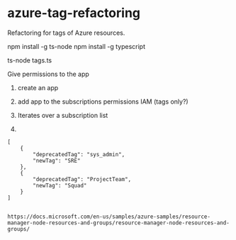 # azure-tag-refactoring
Refactoring for tags of Azure resources.

npm install -g ts-node
npm install -g typescript

ts-node tags.ts

Give permissions to the app

1. create an app
2. add app to the subscriptions permissions IAM (tags only?)



1. Iterates over a subscription list
2. 


```
[
    {
        "deprecatedTag": "sys_admin",
        "newTag": "SRE"
    },
    {
        "deprecatedTag": "ProjectTeam",
        "newTag": "Squad"
    }
]


https://docs.microsoft.com/en-us/samples/azure-samples/resource-manager-node-resources-and-groups/resource-manager-node-resources-and-groups/